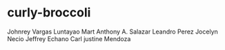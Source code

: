 # curly-broccoli
Johnrey Vargas Luntayao
Mart Anthony A. Salazar
Leandro Perez
Jocelyn Necio
Jeffrey Echano
Carl justine Mendoza